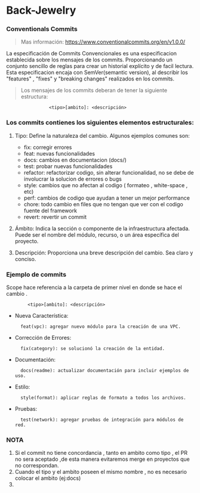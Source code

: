 # Back-Jewelry

### Conventionals Commits

> Mas información: https://www.conventionalcommits.org/en/v1.0.0/

La especificación de Commits Convencionales es una especificacion establecida sobre los mensajes de los commits. Proporcionando un conjunto sencillo de reglas para crear un historial explícito y de facil lectura. Esta especificacion encaja con SemVer(semantic version), al describir los "features" , "fixes" y "breaking changes" realizados en los commits.

> Los mensajes de los commits deberan de tener la siguiente estructura:

    				<tipo>[ambito]: <descripción>

### Los commits contienes los siguientes elementos estructurales:

1. Tipo: Define la naturaleza del cambio. Algunos ejemplos comunes son:

   - fix: corregir errores
   - feat: nuevas funcionalidades
   - docs: cambios en documentacion (docs/)
   - test: probar nuevas funcionalidades
   - refactor: refactorizar codigo, sin alterar funcionalidad, no se debe de involucrar la solucion de errores o bugs
   - style: cambios que no afectan al codigo ( formateo , white-space , etc)
   - perf: cambios de codigo que ayudan a tener un mejor performance
   - chore: todo cambio en files que no tengan que ver con el codigo fuente del framework
   - revert: revertir un commit

2. Ámbito:
   Indica la sección o componente de la infraestructura afectada. Puede ser el nombre del módulo, recurso, o un área específica del proyecto.
3. Descripción:
   Proporciona una breve descripción del cambio. Sea claro y conciso.

### Ejemplo de commits

Scope hace referencia a la carpeta de primer nivel en donde se hace el cambio .

    	    <tipo>[ambito]: <descripción>

- Nueva Característica:

        feat(vpc): agregar nuevo módulo para la creación de una VPC.

- Corrección de Errores:

        fix(category): se solucionó la creación de la entidad.

- Documentación:

        docs(readme): actualizar documentación para incluir ejemplos de uso.

- Estilo:

        style(format): aplicar reglas de formato a todos los archivos.

- Pruebas:

        test(network): agregar pruebas de integración para módulos de red.

### NOTA

1. Si el commit no tiene concordancia , tanto en ambito como tipo , el PR no sera aceptado ,de esta manera evitaremos merge en proyectos que no correspondan.
2. Cuando el tipo y el ambito poseen el mismo nombre , no es necesario colocar el ambito (ej:docs)
3.
